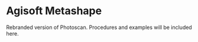 # Agisoft Metashape

Rebranded version of Photoscan. Procedures and examples will be included here.

